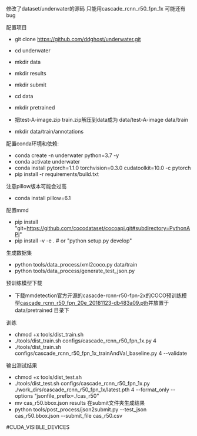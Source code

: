 修改了dataset/underwater的源码
只能用cascade_rcnn_r50_fpn_1x
可能还有bug

配置项目
* git clone https://github.com/ddghost/underwater.git
* cd underwater
* mkdir data
* mkdir results
* mkdir submit
* cd data
* mkdir pretrained

* 把test-A-image.zip  train.zip解压到data成为 data/test-A-image data/train
* mkdir data/train/annotations

配置conda环境和依赖:
*	conda create -n underwater python=3.7 -y 
*	conda activate underwater
*	conda install pytorch=1.1.0 torchvision=0.3.0 cudatoolkit=10.0 -c pytorch
*	pip install -r requirements/build.txt

注意pillow版本可能会过高
*	conda install pillow=6.1

配置mmd	
* pip install "git+https://github.com/cocodataset/cocoapi.git#subdirectory=PythonAPI"
* pip install -v -e .  # or "python setup.py develop"

生成数据集
* python tools/data_process/xml2coco.py data/train
* python tools/data_process/generate_test_json.py 

预训练模型下载
- 下载mmdetection官方开源的casacde-rcnn-r50-fpn-2x的COCO预训练模型[cascade_rcnn_r50_fpn_20e_20181123-db483a09.pth](https://open-mmlab.oss-cn-beijing.aliyuncs.com/mmdetection/models/cascade_rcnn_r50_fpn_20e_20181123-db483a09.pth)并放置于 data/pretrained 目录下

训练
* chmod +x tools/dist_train.sh 
* ./tools/dist_train.sh configs/cascade_rcnn_r50_fpn_1x.py 4
* ./tools/dist_train.sh configs/cascade_rcnn_r50_fpn_1x_trainAndVal_baseline.py 4 --validate 

输出测试结果
* chmod +x tools/dist_test.sh
* ./tools/dist_test.sh configs/cascade_rcnn_r50_fpn_1x.py ./work_dirs/cascade_rcnn_r50_fpn_1x/latest.pth 4  --format_only --options "jsonfile_prefix=./cas_r50"
* mv cas_r50.bbox.json results
在submit文件夹生成结果
* python tools/post_process/json2submit.py --test_json cas_r50.bbox.json --submit_file cas_r50.csv

 
#CUDA_VISIBLE_DEVICES